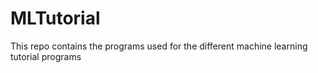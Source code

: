 # MLTutorial
This repo contains the programs used for the different machine learning tutorial programs
